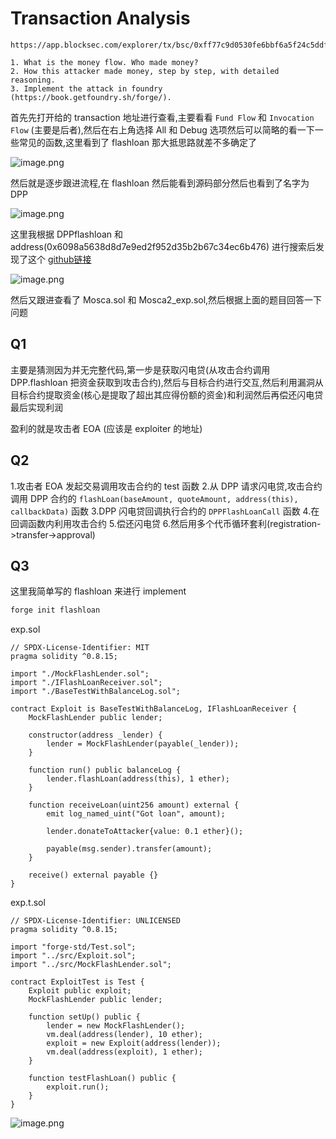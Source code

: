 # Transaction Analysis

```text
https://app.blocksec.com/explorer/tx/bsc/0xff77c9d0530fe6bbf6a5f24c5ddff466e0eaaa7630ecdd8cc6015c2eabf57881

1. What is the money flow. Who made money?
2. How this attacker made money, step by step, with detailed reasoning.
3. Implement the attack in foundry (https://book.getfoundry.sh/forge/).
```

首先先打开给的 transaction 地址进行查看,主要看看 `Fund Flow` 和 `Invocation Flow` (主要是后者),然后在右上角选择 All 和 Debug 选项然后可以简略的看一下一些常见的函数,这里看到了 flashloan 那大抵思路就差不多确定了

![image.png](https://img.z3n1th1.com/img/2025/05/56539438018529c6536bb1d5f88ddc6c.png)

然后就是逐步跟进流程,在 flashloan 然后能看到源码部分然后也看到了名字为 DPP

![image.png](https://img.z3n1th1.com/img/2025/05/b561a3362f92dc74fc659118ed4acabe.png)

这里我根据 DPPflashloan 和 address(0x6098a5638d8d7e9ed2f952d35b2b67c34ec6b476) 进行搜索后发现了这个 [github链接](https://github.com/SunWeb3Sec/DeFiHackLabs/blob/main/src/test/2025-01/Mosca2_exp.sol)

![image.png](https://img.z3n1th1.com/img/2025/05/a9e9c12c5e17f084c0051fac14f55196.png)

然后又跟进查看了 Mosca.sol 和 Mosca2_exp.sol,然后根据上面的题目回答一下问题

## Q1

主要是猜测因为并无完整代码,第一步是获取闪电贷(从攻击合约调用 DPP.flashloan 把资金获取到攻击合约),然后与目标合约进行交互,然后利用漏洞从目标合约提取资金(核心是提取了超出其应得份额的资金)和利润然后再偿还闪电贷最后实现利润

盈利的就是攻击者 EOA (应该是 exploiter 的地址)

## Q2

1.攻击者 EOA 发起交易调用攻击合约的 test 函数
2.从 DPP 请求闪电贷,攻击合约调用 DPP 合约的 `flashLoan(baseAmount, quoteAmount, address(this), callbackData)` 函数
3.DPP 闪电贷回调执行合约的 `DPPFlashLoanCall` 函数
4.在回调函数内利用攻击合约
5.偿还闪电贷
6.然后用多个代币循环套利(registration->transfer->approval)

## Q3

这里我简单写的 flashloan 来进行 implement

```bash
forge init flashloan
```

exp.sol

```solidity
// SPDX-License-Identifier: MIT
pragma solidity ^0.8.15;

import "./MockFlashLender.sol";
import "./IFlashLoanReceiver.sol";
import "./BaseTestWithBalanceLog.sol";

contract Exploit is BaseTestWithBalanceLog, IFlashLoanReceiver {
    MockFlashLender public lender;

    constructor(address _lender) {
        lender = MockFlashLender(payable(_lender));
    }

    function run() public balanceLog {
        lender.flashLoan(address(this), 1 ether);
    }

    function receiveLoan(uint256 amount) external {
    	emit log_named_uint("Got loan", amount);

    	lender.donateToAttacker{value: 0.1 ether}();

    	payable(msg.sender).transfer(amount);
    }

    receive() external payable {}
}

```

exp.t.sol

```solidity
// SPDX-License-Identifier: UNLICENSED
pragma solidity ^0.8.15;

import "forge-std/Test.sol";
import "../src/Exploit.sol";
import "../src/MockFlashLender.sol";

contract ExploitTest is Test {
    Exploit public exploit;
    MockFlashLender public lender;

    function setUp() public {
        lender = new MockFlashLender();
        vm.deal(address(lender), 10 ether);  
        exploit = new Exploit(address(lender));
        vm.deal(address(exploit), 1 ether);  
    }

    function testFlashLoan() public {
        exploit.run();
    }
}

```

![image.png](https://img.z3n1th1.com/img/2025/05/101e614a668fffdab6ce41607d03ebbc.png)
